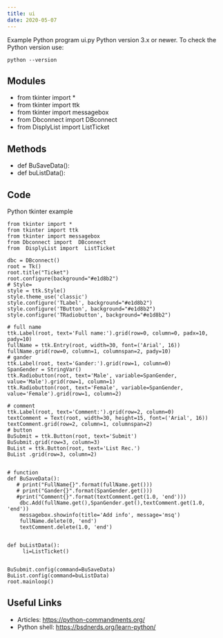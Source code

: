 ```yaml
---
title: ui
date: 2020-05-07
---
```

Example Python program ui.py
Python version 3.x or newer.
To check the Python version use:

    python --version

## Modules

* from tkinter import *
* from tkinter import ttk
* from tkinter import messagebox
* from Dbconnect import  DBconnect
* from  DisplyList import  ListTicket

## Methods

* def BuSaveData():
* def buListData():

## Code

Python tkinter example

    from tkinter import *
    from tkinter import ttk
    from tkinter import messagebox
    from Dbconnect import  DBconnect
    from  DisplyList import  ListTicket
    
    dbc = DBconnect()
    root = Tk()
    root.title("Ticket")
    root.configure(background="#e1d8b2")
    # Style=
    style = ttk.Style()
    style.theme_use('classic')
    style.configure('TLabel', background="#e1d8b2")
    style.configure('TButton', background="#e1d8b2")
    style.configure('TRadiobutton', background="#e1d8b2")
    
    # full name
    ttk.Label(root, text='Full name:').grid(row=0, column=0, padx=10, pady=10)
    fullName = ttk.Entry(root, width=30, font=('Arial', 16))
    fullName.grid(row=0, column=1, columnspan=2, pady=10)
    # gander
    ttk.Label(root, text='Gander:').grid(row=1, column=0)
    SpanGender = StringVar()
    ttk.Radiobutton(root, text='Male', variable=SpanGender, value='Male').grid(row=1, column=1)
    ttk.Radiobutton(root, text='Female', variable=SpanGender, value='Female').grid(row=1, column=2)
    
    # comment
    ttk.Label(root, text='Comment:').grid(row=2, column=0)
    textComment = Text(root, width=30, height=15, font=('Arial', 16))
    textComment.grid(row=2, column=1, columnspan=2)
    # button
    BuSubmit = ttk.Button(root, text='Submit')
    BuSubmit.grid(row=3, column=3)
    BuList = ttk.Button(root, text='List Rec.')
    BuList .grid(row=3, column=2)
    
    
    # function
    def BuSaveData():
       # print("FullName{}".format(fullName.get()))
       # print("Gander{}".format(SpanGender.get()))
       #print("Comment{}".format(textComment.get(1.0, 'end')))
        dbc.Add(fullName.get(),SpanGender.get(),textComment.get(1.0, 'end'))
        messagebox.showinfo(title='Add info', message='msq')
        fullName.delete(0, 'end')
        textComment.delete(1.0, 'end')
    
    
    def buListData():
         li=ListTicket()
    
    
    BuSubmit.config(command=BuSaveData)
    BuList.config(command=buListData)
    root.mainloop()
    

## Useful Links

- Articles: https://python-commandments.org/
- Python shell: https://bsdnerds.org/learn-python/
